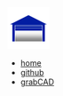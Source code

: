 ![icon](favicon.png)

* [home](home)
* [github](https://github.com/davidmalawey/openLab)
* [grabCAD](https://grabcad.com/library?page=1&time=all_time&sort=recent&query=openlab)
